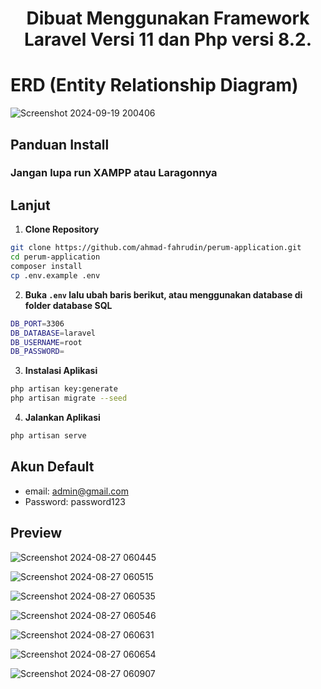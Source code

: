 # <p align="center">Dibuat Menggunakan Framework Laravel Versi 11 dan Php versi 8.2.</p>

# ERD (Entity Relationship Diagram)
![Screenshot 2024-09-19 200406](https://github.com/user-attachments/assets/4b706c66-046f-447f-8ce5-38c1640a6bde)

## Panduan Install
### Jangan lupa run XAMPP atau Laragonnya
## Lanjut
1. **Clone Repository**

```bash
git clone https://github.com/ahmad-fahrudin/perum-application.git
cd perum-application
composer install
cp .env.example .env
```

2. **Buka `.env` lalu ubah baris berikut, atau menggunakan database di folder database SQL**

```bash
DB_PORT=3306
DB_DATABASE=laravel
DB_USERNAME=root
DB_PASSWORD=
```


3. **Instalasi Aplikasi**

```bash
php artisan key:generate
php artisan migrate --seed
```

4. **Jalankan Aplikasi**

```bash
php artisan serve

```
## Akun Default

-   email: admin@gmail.com
-   Password: password123

## Preview

![Screenshot 2024-08-27 060445](https://github.com/user-attachments/assets/1b611fb9-eec4-42ff-a951-08af7b94d7ec)

![Screenshot 2024-08-27 060515](https://github.com/user-attachments/assets/e06cec9f-1c97-47f9-8fc3-4837c3e3caff)

![Screenshot 2024-08-27 060535](https://github.com/user-attachments/assets/2783e174-701d-4c48-a33c-14ab0749e7db)

![Screenshot 2024-08-27 060546](https://github.com/user-attachments/assets/4b5429c3-6b97-4db1-88b1-f29a195c531d)

![Screenshot 2024-08-27 060631](https://github.com/user-attachments/assets/c0a44b41-b706-4a7e-ac8c-517b742f90ed)

![Screenshot 2024-08-27 060654](https://github.com/user-attachments/assets/53541440-1631-4f02-9500-dea7a8f48452)

![Screenshot 2024-08-27 060907](https://github.com/user-attachments/assets/0b40ea6a-907c-49a8-9a06-99406d5cc648)
